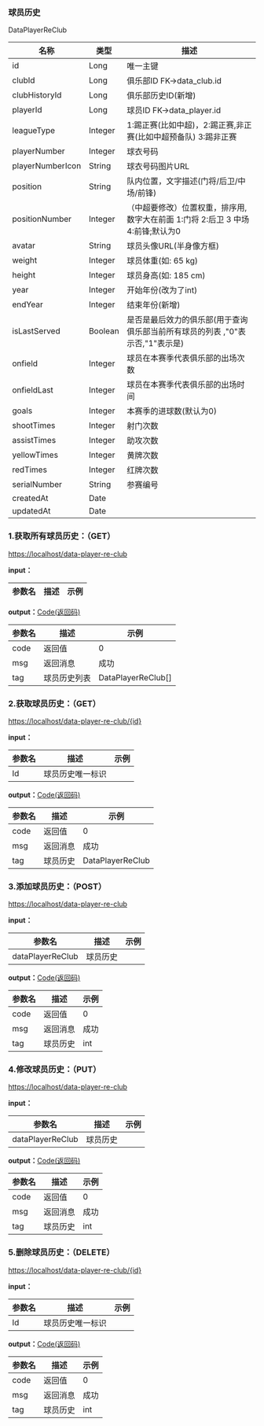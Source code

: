 ### 球员历史 ###
<A NAME="DataPlayerReClub">DataPlayerReClub</A>

名称|类型|描述
-|-|-
id                  |Long      |唯一主键
clubId              |Long      |俱乐部ID FK->data_club.id
clubHistoryId       |Long      |俱乐部历史ID(新增)
playerId            |Long      |球员ID FK->data_player.id
leagueType          |Integer   |1:踢正赛(比如中超)，2:踢正赛,非正赛(比如中超预备队) 3:踢非正赛
playerNumber        |Integer   |球衣号码
playerNumberIcon    |String    |球衣号码图片URL
position            |String    |队内位置，文字描述(门将/后卫/中场/前锋)
positionNumber      |Integer   |（中超要修改）位置权重，排序用,数字大在前面 1:门将 2:后卫 3 中场  4:前锋;默认为0
avatar              |String    | 球员头像URL(半身像方框)
weight              |Integer   |球员体重(如: 65 kg)
height              |Integer   |球员身高(如: 185 cm)
year                |Integer   |开始年份(改为了int)
endYear             |Integer   |结束年份(新增)
isLastServed        |Boolean   |是否是最后效力的俱乐部(用于查询俱乐部当前所有球员的列表 ,"0"表示否,"1"表示是)
onfield             |Integer   |球员在本赛季代表俱乐部的出场次数
onfieldLast         |Integer   |球员在本赛季代表俱乐部的出场时间
goals               |Integer   |本赛季的进球数(默认为0)
shootTimes          |Integer   |射门次数
assistTimes         |Integer   |助攻次数
yellowTimes         |Integer   |黄牌次数
redTimes            |Integer   |红牌次数
serialNumber        |String    |参赛编号
createdAt           |Date      |
updatedAt           |Date      |

### 1.获取所有球员历史：（GET） ###
[https://localhost/data-player-re-club](https://localhost/data-player-re-club)

**input：**

参数名 		|描述	|示例
 --------- | ------|------

**output：**<A HREF="#Code">Code(返回码)</A>

参数名 		|描述	|示例
 --------- | ------|------
code 		|返回值	|0
msg			|返回消息|成功
tag         |球员历史列表|DataPlayerReClub[]

### 2.获取球员历史：（GET） ###
[https://localhost/data-player-re-club/{id}](https://localhost/data-player-re-club/{id})

**input：**

参数名 		|描述	|示例
 --------- | ------|------
Id| 球员历史唯一标识 |   

**output：**<A HREF="#Code">Code(返回码)</A>

参数名 		|描述	|示例
 --------- | ------|------
code 		|返回值	|0
msg			|返回消息|成功
tag         |球员历史|DataPlayerReClub

### 3.添加球员历史：（POST） ###
[https://localhost/data-player-re-club](https://localhost/data-player-re-club)

**input：**

参数名 		|描述	|示例
 --------- | ------|------
dataPlayerReClub| 球员历史 |   

**output：**<A HREF="#Code">Code(返回码)</A>

参数名 		|描述	|示例
 --------- | ------|------
code 		|返回值	|0
msg			|返回消息|成功
tag         |球员历史|int

### 4.修改球员历史：（PUT） ###
[https://localhost/data-player-re-club](https://localhost/data-player-re-club)

**input：**

参数名 		|描述	|示例
 --------- | ------|------
dataPlayerReClub| 球员历史 |   

**output：**<A HREF="#Code">Code(返回码)</A>

参数名 		|描述	|示例
 --------- | ------|------
code 		|返回值	|0
msg			|返回消息|成功
tag         |球员历史|int

### 5.删除球员历史：（DELETE） ###
[https://localhost/data-player-re-club/{id}](https://localhost/data-player-re-club/{id})

**input：**

参数名 		|描述	|示例
 --------- | ------|------
Id| 球员历史唯一标识 |   

**output：**<A HREF="#Code">Code(返回码)</A>

参数名 		|描述	|示例
 --------- | ------|------
code 		|返回值	|0
msg			|返回消息|成功
tag         |球员历史|int


